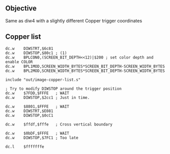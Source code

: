 ## Objective

Same as diw4 with a slightly different Copper trigger coordinates

## Copper list

	dc.w    DIWSTRT,$6c81
	dc.w	DIWSTOP,$80c1 ; (1)
	dc.w	BPLCON0,(SCREEN_BIT_DEPTH<<12)|$200 ; set color depth and enable COLOR
	dc.w	BPL1MOD,SCREEN_WIDTH_BYTES*SCREEN_BIT_DEPTH-SCREEN_WIDTH_BYTES
	dc.w	BPL2MOD,SCREEN_WIDTH_BYTES*SCREEN_BIT_DEPTH-SCREEN_WIDTH_BYTES
 
 	include	"out/image-copper-list.s"

	; Try to modify DIWSTOP around the trigger position
	dc.w    $7FDD,$FFFE   ; WAIT 
	dc.w	DIWSTOP,$2cc1 ; Just in time.

	dc.w	$8801,$FFFE   ; WAIT 
	dc.w    DIWSTRT,$E081
	dc.w    DIWSTOP,$0cC1

	dc.w    $ffdf,$fffe   ; Cross vertical boundary

	dc.w    $0bDF,$FFFE   ; WAIT 
	dc.w    DIWSTOP,$7FC1 ; Too late

	dc.l	$fffffffe

